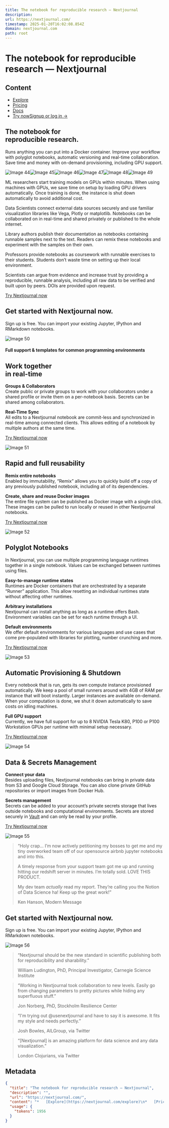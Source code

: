 ```yaml
---
title: The notebook for reproducible research — Nextjournal
description: 
url: https://nextjournal.com/
timestamp: 2025-01-20T16:02:08.854Z
domain: nextjournal.com
path: root
---
```


# The notebook for reproducible research — Nextjournal



## Content

*   [Explore](https://nextjournal.com/explore)
*   [Pricing](https://nextjournal.com/pricing)
*   [Docs](https://nextjournal.com/help)
*   [Try now](https://nextjournal.com/try)[Signup or log in →](https://nextjournal.com/login)

The notebook for  
reproducible research.
-----------------------------------------

Runs anything you can put into a Docker container. Improve your workflow with polyglot notebooks, automatic versioning and real-time collaboration. Save time and money with on-demand provisioning, including GPU support.

![Image 44](https://cdn.nextjournal.com/data/QmUHQkAo4bSUbTmYCqjiDkuQ6kKaGkMVR97iB7ZJbcxAMP?filename=placeholder.jpg&content-type=image/jpeg)![Image 45](https://cdn.nextjournal.com/data/QmbEg6EHexahkhgdDaQHqQ6wnvr1dmf1RURMYCJ7f1nCNc?filename=ml.png&content-type=image/png)![Image 46](https://cdn.nextjournal.com/data/QmRJysZZtFqv6YWZiBSJ8MA2c3iwvNbboKhx54XavB9Z8m?filename=data-science.png&content-type=image/png)![Image 47](https://cdn.nextjournal.com/data/Qmcyhxazo5HhdGCmypJ63mhizDFztyv4L9qw4s2h5k6mnM?filename=tutorial.png&content-type=image/png)![Image 48](https://cdn.nextjournal.com/data/QmfS2cbzBhmbeJo9cCBHKZsY7FsEpij5wnJGHcNNxQerXN?filename=classroom.png&content-type=image/png)![Image 49](https://cdn.nextjournal.com/data/QmWXcRowpRPVGXyeUCnF98EF19FcmEEQmwXUzXYy77J29b?filename=science.png&content-type=image/png)

ML researchers start training models on GPUs within minutes. When using machines with GPUs, we save time on setup by loading GPU drivers automatically. Once training is done, the instance is shut down automatically to avoid additional cost.

Data Scientists connect external data sources securely and use familiar visualization libraries like Vega, Plotly or matplotlib. Notebooks can be collaborated on in real-time and shared privately or published to the whole internet.

Library authors publish their documentation as notebooks containing runnable samples next to the text. Readers can remix these notebooks and experiment with the samples on their own.

Professors provide notebooks as coursework with runnable exercises to their students. Students don’t waste time on setting up their local environment.

Scientists can argue from evidence and increase trust by providing a reproducible, runnable analysis, including all raw data to be verified and built upon by peers. DOIs are provided upon request.

[Try Nextjournal now](https://nextjournal.com/login)

Get started with Nextjournal now.
---------------------------------

Sign up is free. You can import your existing Jupyter, IPython and RMarkdown notebooks.

![Image 50](https://cdn.nextjournal.com/data/QmbEg6EHexahkhgdDaQHqQ6wnvr1dmf1RURMYCJ7f1nCNc?filename=ml.png&content-type=image/png)

#### Full support & templates for common programming environments

Work together  
in real-time
----------------------------

**Groups & Collaborators**  
Create public or private groups to work with your collaborators under a shared profile or invite them on a per-notebook basis. Secrets can be shared among collaborators.

**Real-Time Sync**  
All edits to a Nextjournal notebook are commit-less and synchronized in real-time among connected clients. This allows editing of a notebook by multiple authors at the same time.

[Try Nextjournal now](https://nextjournal.com/login)

![Image 51](https://cdn.nextjournal.com/data/QmccFqisvKGRDfnMmkqkbxyMEDaJdzbwprkPqAXusxB5vr?filename=collaborate-in-real-time.png&content-type=image/png)

Rapid and full reusability
--------------------------

**Remix entire notebooks**  
Enabled by immutability, “Remix” allows you to quickly build off a copy of any previously published notebook, including all of its dependencies.

**Create, share and reuse Docker images**  
The entire file system can be published as Docker image with a single click. These images can be pulled to run locally or reused in other Nextjournal notebooks.

[Try Nextjournal now](https://nextjournal.com/login)

![Image 52](https://cdn.nextjournal.com/data/QmVfzUPJqHCNgF4ferRJBpgGksxWiXkWPkGzetagKZRcHH?filename=reproduce-with-one-click.png&content-type=image/png)

Polyglot Notebooks
------------------

In Nextjournal, you can use multiple programming language runtimes together in a single notebook. Values can be exchanged between runtimes using files.

**Easy-to-manage runtime states**  
Runtimes are Docker containers that are orchestrated by a separate “Runner” application. This allow resetting an individual runtimes state without affecting other runtimes.

**Arbitrary installations**  
Nextjournal can install anything as long as a runtime offers Bash. Environment variables can be set for each runtime through a UI.

**Default environments**  
We offer default environments for various languages and use cases that come pre-populated with libraries for plotting, number crunching and more.

[Try Nextjournal now](https://nextjournal.com/login)

![Image 53](https://cdn.nextjournal.com/data/Qmehx1GikgNEceZb2QWsXBLssKurMKhNQPrSPqsZAT2T7P?filename=multiple-runtimes.png&content-type=image/png)

Automatic Provisioning & Shutdown
---------------------------------

Every notebook that is run, gets its own compute instance provisioned automatically. We keep a pool of small runners around with 4GB of RAM per instance that will boot instantly. Larger instances are available on-demand. When your computation is done, we shut it down automatically to save costs on idling machines.

**Full GPU support**  
Currently, we have full support for up to 8 NVIDIA Tesla K80, P100 or P100 Workstation GPUs per runtime with minimal setup necessary.

[Try Nextjournal now](https://nextjournal.com/login)

![Image 54](https://cdn.nextjournal.com/data/QmZ9CP9x3em7tcqyJkkaWPkfe3qrkeQYSx2QtkWxgjxNHk?filename=automatic-provisioning.png&content-type=image/png)

Data & Secrets Management
-------------------------

**Connect your data**  
Besides uploading files, Nextjournal notebooks can bring in private data from S3 and Google Cloud Storage. You can also clone private GitHub repositories or import images from Docker Hub.

**Secrets management**  
Secrets can be added to your account’s private secrets storage that lives outside notebooks and computational environments. Secrets are stored securely in [Vault](https://www.vaultproject.io/) and can only be read by your profile.

[Try Nextjournal now](https://nextjournal.com/login)

![Image 55](https://cdn.nextjournal.com/data/QmZk55JCLASewSJQ8DavHEzsLPuH4Gg68RA4Sf75xau2QX?filename=multiple-integrations.png&content-type=image/png)

> “Holy crap... I’m now actively petitioning my bosses to get me and my tiny overworked team off of our opensource airbnb jupyter notebooks and into this.
> 
> A timely response from your support team got me up and running hitting our redshift server in minutes. I’m totally sold. LOVE THIS PRODUCT.
> 
> My dev team _actually_ read my report. They’re calling you the Notion of Data Science ha! Keep up the great work!”
> 
> Ken Hanson, Modern Message

Get started with Nextjournal now.
---------------------------------

Sign up is free. You can import your existing Jupyter, IPython and RMarkdown notebooks.

![Image 56](https://cdn.nextjournal.com/data/QmbEg6EHexahkhgdDaQHqQ6wnvr1dmf1RURMYCJ7f1nCNc?filename=ml.png&content-type=image/png)

> “Nextjournal should be the new standard in scientific publishing both for reproducibility and sharability.”
> 
> William Ludington, PhD, Principal Investigator, Carnegie Science Institute

> “Working in Nextjournal took collaboration to new levels. Easily go from changing parameters to pretty pictures while hiding any superfluous stuff.”
> 
> Jon Norberg, PhD, Stockholm Resilience Center

> “I'm trying out @usenextjournal and have to say it is awesome. It fits my style and needs perfectly.”
> 
> Josh Bowles, AILGroup, via Twitter

> “\[Nextjournal\] is an amazing platform for data science and any data visualization.”
> 
> London Clojurians, via Twitter

## Metadata

```json
{
  "title": "The notebook for reproducible research — Nextjournal",
  "description": "",
  "url": "https://nextjournal.com/",
  "content": "*   [Explore](https://nextjournal.com/explore)\n*   [Pricing](https://nextjournal.com/pricing)\n*   [Docs](https://nextjournal.com/help)\n*   [Try now](https://nextjournal.com/try)[Signup or log in →](https://nextjournal.com/login)\n\nThe notebook for  \nreproducible research.\n-----------------------------------------\n\nRuns anything you can put into a Docker container. Improve your workflow with polyglot notebooks, automatic versioning and real-time collaboration. Save time and money with on-demand provisioning, including GPU support.\n\n![Image 44](https://cdn.nextjournal.com/data/QmUHQkAo4bSUbTmYCqjiDkuQ6kKaGkMVR97iB7ZJbcxAMP?filename=placeholder.jpg&content-type=image/jpeg)![Image 45](https://cdn.nextjournal.com/data/QmbEg6EHexahkhgdDaQHqQ6wnvr1dmf1RURMYCJ7f1nCNc?filename=ml.png&content-type=image/png)![Image 46](https://cdn.nextjournal.com/data/QmRJysZZtFqv6YWZiBSJ8MA2c3iwvNbboKhx54XavB9Z8m?filename=data-science.png&content-type=image/png)![Image 47](https://cdn.nextjournal.com/data/Qmcyhxazo5HhdGCmypJ63mhizDFztyv4L9qw4s2h5k6mnM?filename=tutorial.png&content-type=image/png)![Image 48](https://cdn.nextjournal.com/data/QmfS2cbzBhmbeJo9cCBHKZsY7FsEpij5wnJGHcNNxQerXN?filename=classroom.png&content-type=image/png)![Image 49](https://cdn.nextjournal.com/data/QmWXcRowpRPVGXyeUCnF98EF19FcmEEQmwXUzXYy77J29b?filename=science.png&content-type=image/png)\n\nML researchers start training models on GPUs within minutes. When using machines with GPUs, we save time on setup by loading GPU drivers automatically. Once training is done, the instance is shut down automatically to avoid additional cost.\n\nData Scientists connect external data sources securely and use familiar visualization libraries like Vega, Plotly or matplotlib. Notebooks can be collaborated on in real-time and shared privately or published to the whole internet.\n\nLibrary authors publish their documentation as notebooks containing runnable samples next to the text. Readers can remix these notebooks and experiment with the samples on their own.\n\nProfessors provide notebooks as coursework with runnable exercises to their students. Students don’t waste time on setting up their local environment.\n\nScientists can argue from evidence and increase trust by providing a reproducible, runnable analysis, including all raw data to be verified and built upon by peers. DOIs are provided upon request.\n\n[Try Nextjournal now](https://nextjournal.com/login)\n\nGet started with Nextjournal now.\n---------------------------------\n\nSign up is free. You can import your existing Jupyter, IPython and RMarkdown notebooks.\n\n![Image 50](https://cdn.nextjournal.com/data/QmbEg6EHexahkhgdDaQHqQ6wnvr1dmf1RURMYCJ7f1nCNc?filename=ml.png&content-type=image/png)\n\n#### Full support & templates for common programming environments\n\nWork together  \nin real-time\n----------------------------\n\n**Groups & Collaborators**  \nCreate public or private groups to work with your collaborators under a shared profile or invite them on a per-notebook basis. Secrets can be shared among collaborators.\n\n**Real-Time Sync**  \nAll edits to a Nextjournal notebook are commit-less and synchronized in real-time among connected clients. This allows editing of a notebook by multiple authors at the same time.\n\n[Try Nextjournal now](https://nextjournal.com/login)\n\n![Image 51](https://cdn.nextjournal.com/data/QmccFqisvKGRDfnMmkqkbxyMEDaJdzbwprkPqAXusxB5vr?filename=collaborate-in-real-time.png&content-type=image/png)\n\nRapid and full reusability\n--------------------------\n\n**Remix entire notebooks**  \nEnabled by immutability, “Remix” allows you to quickly build off a copy of any previously published notebook, including all of its dependencies.\n\n**Create, share and reuse Docker images**  \nThe entire file system can be published as Docker image with a single click. These images can be pulled to run locally or reused in other Nextjournal notebooks.\n\n[Try Nextjournal now](https://nextjournal.com/login)\n\n![Image 52](https://cdn.nextjournal.com/data/QmVfzUPJqHCNgF4ferRJBpgGksxWiXkWPkGzetagKZRcHH?filename=reproduce-with-one-click.png&content-type=image/png)\n\nPolyglot Notebooks\n------------------\n\nIn Nextjournal, you can use multiple programming language runtimes together in a single notebook. Values can be exchanged between runtimes using files.\n\n**Easy-to-manage runtime states**  \nRuntimes are Docker containers that are orchestrated by a separate “Runner” application. This allow resetting an individual runtimes state without affecting other runtimes.\n\n**Arbitrary installations**  \nNextjournal can install anything as long as a runtime offers Bash. Environment variables can be set for each runtime through a UI.\n\n**Default environments**  \nWe offer default environments for various languages and use cases that come pre-populated with libraries for plotting, number crunching and more.\n\n[Try Nextjournal now](https://nextjournal.com/login)\n\n![Image 53](https://cdn.nextjournal.com/data/Qmehx1GikgNEceZb2QWsXBLssKurMKhNQPrSPqsZAT2T7P?filename=multiple-runtimes.png&content-type=image/png)\n\nAutomatic Provisioning & Shutdown\n---------------------------------\n\nEvery notebook that is run, gets its own compute instance provisioned automatically. We keep a pool of small runners around with 4GB of RAM per instance that will boot instantly. Larger instances are available on-demand. When your computation is done, we shut it down automatically to save costs on idling machines.\n\n**Full GPU support**  \nCurrently, we have full support for up to 8 NVIDIA Tesla K80, P100 or P100 Workstation GPUs per runtime with minimal setup necessary.\n\n[Try Nextjournal now](https://nextjournal.com/login)\n\n![Image 54](https://cdn.nextjournal.com/data/QmZ9CP9x3em7tcqyJkkaWPkfe3qrkeQYSx2QtkWxgjxNHk?filename=automatic-provisioning.png&content-type=image/png)\n\nData & Secrets Management\n-------------------------\n\n**Connect your data**  \nBesides uploading files, Nextjournal notebooks can bring in private data from S3 and Google Cloud Storage. You can also clone private GitHub repositories or import images from Docker Hub.\n\n**Secrets management**  \nSecrets can be added to your account’s private secrets storage that lives outside notebooks and computational environments. Secrets are stored securely in [Vault](https://www.vaultproject.io/) and can only be read by your profile.\n\n[Try Nextjournal now](https://nextjournal.com/login)\n\n![Image 55](https://cdn.nextjournal.com/data/QmZk55JCLASewSJQ8DavHEzsLPuH4Gg68RA4Sf75xau2QX?filename=multiple-integrations.png&content-type=image/png)\n\n> “Holy crap... I’m now actively petitioning my bosses to get me and my tiny overworked team off of our opensource airbnb jupyter notebooks and into this.\n> \n> A timely response from your support team got me up and running hitting our redshift server in minutes. I’m totally sold. LOVE THIS PRODUCT.\n> \n> My dev team _actually_ read my report. They’re calling you the Notion of Data Science ha! Keep up the great work!”\n> \n> Ken Hanson, Modern Message\n\nGet started with Nextjournal now.\n---------------------------------\n\nSign up is free. You can import your existing Jupyter, IPython and RMarkdown notebooks.\n\n![Image 56](https://cdn.nextjournal.com/data/QmbEg6EHexahkhgdDaQHqQ6wnvr1dmf1RURMYCJ7f1nCNc?filename=ml.png&content-type=image/png)\n\n> “Nextjournal should be the new standard in scientific publishing both for reproducibility and sharability.”\n> \n> William Ludington, PhD, Principal Investigator, Carnegie Science Institute\n\n> “Working in Nextjournal took collaboration to new levels. Easily go from changing parameters to pretty pictures while hiding any superfluous stuff.”\n> \n> Jon Norberg, PhD, Stockholm Resilience Center\n\n> “I'm trying out @usenextjournal and have to say it is awesome. It fits my style and needs perfectly.”\n> \n> Josh Bowles, AILGroup, via Twitter\n\n> “\\[Nextjournal\\] is an amazing platform for data science and any data visualization.”\n> \n> London Clojurians, via Twitter",
  "usage": {
    "tokens": 1956
  }
}
```
